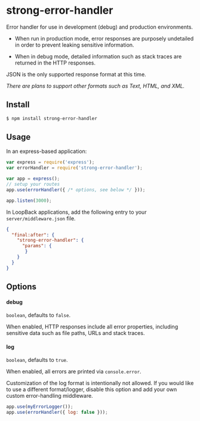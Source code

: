 # strong-error-handler

Error handler for use in development (debug) and production environments.

 - When run in production mode, error responses are purposely undetailed
   in order to prevent leaking sensitive information.

 - When in debug mode, detailed information such as stack traces
   are returned in the HTTP responses.

JSON is the only supported response format at this time.

*There are plans to support other formats such as Text, HTML, and XML.*

## Install

```bash
$ npm install strong-error-handler
```

## Usage

In an express-based application:

```js
var express = require('express');
var errorHandler = require('strong-error-handler');

var app = express();
// setup your routes
app.use(errorHandler({ /* options, see below */ }));

app.listen(3000);
```

In LoopBack applications, add the following entry to your
`server/middleware.json` file.

```json
{
  "final:after": {
    "strong-error-handler": {
      "params": {
       }
    }
  }
}
```

## Options

#### debug

`boolean`, defaults to `false`.

When enabled, HTTP responses include all error properties, including
sensitive data such as file paths, URLs and stack traces.

#### log

`boolean`, defaults to `true`.

When enabled, all errors are printed via `console.error`.

Customization of the log format is intentionally not allowed. If you would like
to use a different format/logger, disable this option and add your own custom
error-handling middleware.

```js
app.use(myErrorLogger());
app.use(errorHandler({ log: false }));
```
